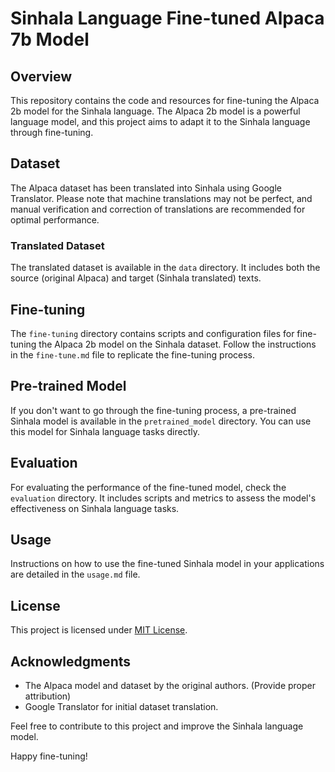 # Sinhala Language Fine-tuned Alpaca 7b Model

## Overview
This repository contains the code and resources for fine-tuning the Alpaca 2b model for the Sinhala language. The Alpaca 2b model is a powerful language model, and this project aims to adapt it to the Sinhala language through fine-tuning.

## Dataset
The Alpaca dataset has been translated into Sinhala using Google Translator. Please note that machine translations may not be perfect, and manual verification and correction of translations are recommended for optimal performance.

### Translated Dataset
The translated dataset is available in the `data` directory. It includes both the source (original Alpaca) and target (Sinhala translated) texts.

## Fine-tuning
The `fine-tuning` directory contains scripts and configuration files for fine-tuning the Alpaca 2b model on the Sinhala dataset. Follow the instructions in the `fine-tune.md` file to replicate the fine-tuning process.

## Pre-trained Model
If you don't want to go through the fine-tuning process, a pre-trained Sinhala model is available in the `pretrained_model` directory. You can use this model for Sinhala language tasks directly.

## Evaluation
For evaluating the performance of the fine-tuned model, check the `evaluation` directory. It includes scripts and metrics to assess the model's effectiveness on Sinhala language tasks.

## Usage
Instructions on how to use the fine-tuned Sinhala model in your applications are detailed in the `usage.md` file.

## License
This project is licensed under [MIT License](LICENSE.md).

## Acknowledgments
- The Alpaca model and dataset by the original authors. (Provide proper attribution)
- Google Translator for initial dataset translation.

Feel free to contribute to this project and improve the Sinhala language model.

Happy fine-tuning!

